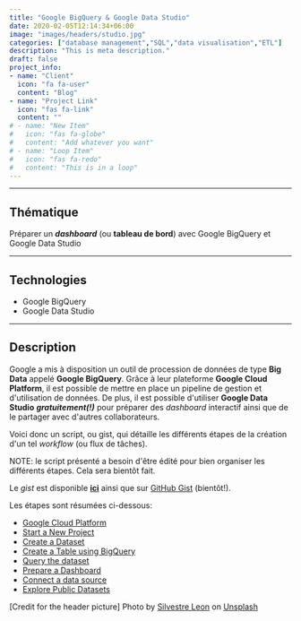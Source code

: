 ```yaml
---
title: "Google BigQuery & Google Data Studio"
date: 2020-02-05T12:14:34+06:00
image: "images/headers/studio.jpg"
categories: ["database management","SQL","data visualisation","ETL"]
description: "This is meta description."
draft: false
project_info:
- name: "Client"
  icon: "fa fa-user"
  content: "Blog"
- name: "Project Link"
  icon: "fas fa-link"
  content: ""
# - name: "New Item"
#   icon: "fas fa-globe"
#   content: "Add whatever you want"
# - name: "Loop Item"
#   icon: "fas fa-redo"
#   content: "This is in a loop"
---
```


---

## Thématique

Préparer un ***dashboard*** (ou **tableau de bord**) avec Google BigQuery et Google Data Studio

---

## Technologies

- Google BigQuery
- Google Data Studio

---

## Description

Google a mis à disposition un outil de procession de données de type **Big Data** appelé **Google BigQuery**. Grâce à leur plateforme **Google Cloud Platform**, il est possible de mettre en place un pipeline de gestion et d'utilisation de données. De plus, il est possible d'utiliser **Google Data Studio** ***gratuitement(!)*** pour préparer des *dashboard* interactif ainsi que de le partager avec d'autres collaborateurs.

Voici donc un script, ou gist, qui détaille les différents étapes de la création d'un tel *workflow* (ou flux de tâches).

NOTE: le script présenté a besoin d'être édité pour bien organiser les différents étapes. Cela sera bientôt fait.

Le *gist* est disponible [**ici**](/documents/scripts_gists/create_etl_process_with_bigquery_and_data_studio.html "Create an ETL process with Google BigQuery and Google Data Studio - HTML Version") ainsi que sur [GitHub Gist](https://gist.github.com/loic-nazaries "Create an ETL process with Google BigQuery and Google Data Studio - Markdown Version") (bientôt!).

Les étapes sont résumées ci-dessous:

- [Google Cloud Platform](#google-cloud-platform)
- [Start a New Project](#start-a-new-project)
- [Create a Dataset](#create-a-dataset)
- [Create a Table using BigQuery](#create-a-table-using-bigquery)
- [Query the dataset](#query-the-dataset)
- [Prepare a Dashboard](#prepare-a-dashboard)
- [Connect a data source](#connect-a-data-source)
- [Explore Public Datasets](#explore-public-datasets)

<!-- credits -->
[Credit for the header picture] Photo by <a href="https://unsplash.com/@silver26class?utm_source=unsplash&utm_medium=referral&utm_content=creditCopyText">Silvestre Leon</a> on <a href="https://unsplash.com/s/photos/data-studio?utm_source=unsplash&utm_medium=referral&utm_content=creditCopyText">Unsplash</a>
